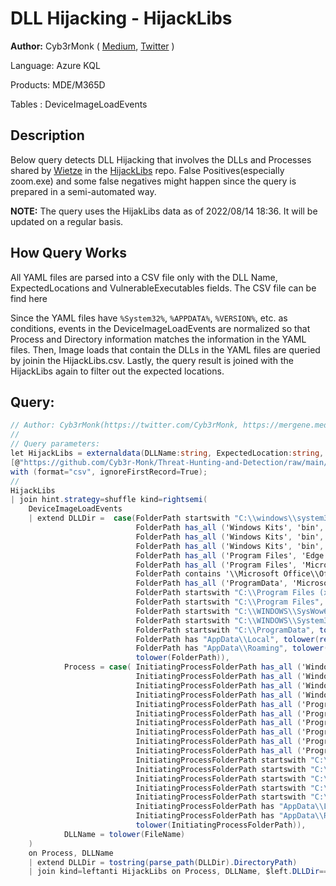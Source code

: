 # DLL Hijacking - HijackLibs

**Author:** Cyb3rMonk ( [Medium](https://mergene.medium.com), [Twitter](https://twitter.com/Cyb3rMonk) )


Language: Azure KQL

Products: MDE/M365D

Tables  : DeviceImageLoadEvents


## Description

Below query detects DLL Hijacking that involves the DLLs and Processes shared by [Wietze](https://twitter.com/Wietze) in the [HijackLibs](https://github.com/wietze/HijackLibs) repo. False Positives(especially zoom.exe) and some false negatives might happen since the query is prepared in a semi-automated way.

**NOTE:** The query uses the HijakLibs data as of 2022/08/14 18:36. It will be updated on a regular basis.

## How Query Works
All YAML files are parsed into a CSV file only with the DLL Name, ExpectedLocations and VulnerableExecutables fields. The CSV file can be find here

Since the YAML files have `%System32%`, `%APPDATA%`, `%VERSION%`, etc. as conditions, events in the DeviceImageLoadEvents are normalized so that Process and Directory information matches the information in the YAML files. Then, Image loads that contain the DLLs in the YAML files are queried by joinin the HijackLibs.csv. Lastly, the query result is joined with the HijackLibs again to filter out the expected locations.



**Query:**
---

```C#
// Author: Cyb3rMonk(https://twitter.com/Cyb3rMonk, https://mergene.medium.com)
//
// Query parameters:
let HijackLibs = externaldata(DLLName:string, ExpectedLocation:string, Process: string )
[@"https://github.com/Cyb3r-Monk/Threat-Hunting-and-Detection/raw/main/Defense%20Evasion/HijackLibs.csv"]
with (format="csv", ignoreFirstRecord=True);
//
HijackLibs
| join hint.strategy=shuffle kind=rightsemi(
    DeviceImageLoadEvents
    | extend DLLDir =  case(FolderPath startswith "C:\\windows\\system32\\driverstore\\filerepository\\prnms002.inf", replace_regex(tolower(FolderPath), @'c:\\windows\\system32\\driverstore\\filerepository\\prnms002\.inf_.*\\amd64', @'%SYSTEM32%\\driverstore\\filerepository\\prnms002.inf_%VERSION%\\amd64'),
                            FolderPath has_all ('Windows Kits', 'bin', 'x86'), '%PROGRAMFILES%\\windows kits\\10\\bin\\%VERSION%\\x86',
                            FolderPath has_all ('Windows Kits', 'bin', 'x64'), '%PROGRAMFILES%\\windows kits\\10\\bin\\%VERSION%\\x64',
                            FolderPath has_all ('Windows Kits', 'bin', 'arm64'), '%PROGRAMFILES%\\Windows Kits\\10\\bin\\%VERSION%\\arm64',
                            FolderPath has_all ('Program Files', 'Edge', 'Application'),  tolower('%PROGRAMFILES%\\microsoft\\edge\\application\\%VERSION%'),
                            FolderPath has_all ('Program Files', 'Microsoft Office', 'root'),  tolower('%PROGRAMFILES%\\microsoft office\\root\\office%VERSION%'),
                            FolderPath contains '\\Microsoft Office\\Office',  tolower('%PROGRAMFILES%\\Microsoft Office\\OFFICE%VERSION%'),
                            FolderPath has_all ('ProgramData', 'Microsoft', 'Windows Defender', 'Platform'), tolower('%PROGRAMDATA%\\Microsoft\\Windows Defender\\Platform\\%VERSION%'),
                            FolderPath startswith "C:\\Program Files (x86)", tolower(replace_string(tolower(FolderPath), 'c:\\program files (x86)', '%programfiles%')),
                            FolderPath startswith "C:\\Program Files", tolower(replace_string(tolower(FolderPath), 'c:\\program files', '%programfiles%')),
                            FolderPath startswith "C:\\WINDOWS\\SysWow64", tolower(replace_string(tolower(FolderPath), 'c:\\windows\\syswow64', '%syswow64%')),
                            FolderPath startswith "C:\\WINDOWS\\System32", tolower(replace_string(tolower(FolderPath), 'c:\\windows\\system32', '%system32%')),
                            FolderPath startswith "C:\\ProgramData", tolower(replace_string(tolower(FolderPath), 'c:\\programdata', '%programdata%')),
                            FolderPath has "AppData\\Local", tolower(replace_regex(tolower(FolderPath), @'c:\\users\\.*\\appdata\\local', '%localappdata%')),
                            FolderPath has "AppData\\Roaming", tolower(replace_regex(tolower(FolderPath), @'c:\\users\\.*\\appdata\\roaming', '%appdata%')),
                            tolower(FolderPath)),
            Process = case( InitiatingProcessFolderPath has_all ('WindowsApps', 'msteams.exe'), tolower('%PROGRAMFILES%\\WindowsApps\\MicrosoftTeams%VERSION%\\msteams.exe'),
                            InitiatingProcessFolderPath has_all ('Windows Kits', 'x86', 'oleview.exe'), tolower('%PROGRAMFILES%\\Windows Kits\\10\\bin\\%VERSION%\\x86\\oleview.exe'),
                            InitiatingProcessFolderPath has_all ('Windows Kits', 'x64', 'oleview.exe'), tolower('%PROGRAMFILES%\\Windows Kits\\10\\bin\\%VERSION%\\x64\\oleview.exe'),
                            InitiatingProcessFolderPath has_all ('Windows Kits', 'arm64', 'oleview.exe'), tolower('%PROGRAMFILES%\\Windows Kits\\10\\bin\\%VERSION%\\arm64\\oleview.exe'),
                            InitiatingProcessFolderPath has_all ('Program Files', 'trend micro', 'pwmsvc.exe'), tolower('%PROGRAMFILES%\\trend micro\\passwordmanager\\pwmsvc.exe'),
                            InitiatingProcessFolderPath has_all ('Program Files', 'trend micro', 'coreserviceshell.exe'), tolower('%PROGRAMFILES%\\trend micro\\amsp\\coreserviceshell.exe'),
                            InitiatingProcessFolderPath has_all ('Program Files', 'EdgeWebView', 'Application', 'msedgewebview2.exe'),  tolower('%PROGRAMFILES%\\Microsoft\\EdgeWebView\\Application\\%VERSION%\\msedgewebview2.exe'),
                            InitiatingProcessFolderPath has_all ('Program Files', 'Microsoft Office', 'root'),  tolower(replace_regex(InitiatingProcessFolderPath, @'.*?\\Microsoft Office\\root\\Office.*\\(.*)', @'%PROGRAMFILES%\\Microsoft Office\\root\\Office%VERSION%\\\1')),
                            InitiatingProcessFolderPath has_all ('Program Files', 'Microsoft Office', 'outlook.exe'),  tolower('%PROGRAMFILES%\\Microsoft Office\\OFFICE%VERSION%\\outlook.exe'),
                            InitiatingProcessFolderPath has_all ('Program Files', 'Microsoft', 'Windows Defender', 'MsMpEng'),   tolower('%PROGRAMDATA%\\Microsoft\\Windows Defender\\Platform\\%VERSION%\\MsMpEng.exe'),
                            InitiatingProcessFolderPath startswith "C:\\Program Files (x86)", tolower(replace_string(tolower(InitiatingProcessFolderPath), 'c:\\program files (x86)', '%programfiles%')),
                            InitiatingProcessFolderPath startswith "C:\\Program Files", tolower(replace_string(tolower(InitiatingProcessFolderPath), 'c:\\program files', '%programfiles%')),
                            InitiatingProcessFolderPath startswith "C:\\WINDOWS", tolower(replace_string(tolower(InitiatingProcessFolderPath), 'c:\\windows', '%windir%')),
                            InitiatingProcessFolderPath startswith "C:\\WINDOWS\\System32", tolower(replace_string(tolower(InitiatingProcessFolderPath), 'c:\\windows\\system32', '%system32%')),
                            InitiatingProcessFolderPath startswith "C:\\ProgramData", tolower(replace_string(tolower(InitiatingProcessFolderPath), 'c:\\programdata', '%programdata%')),
                            InitiatingProcessFolderPath has "AppData\\Local", tolower(replace_regex(tolower(InitiatingProcessFolderPath), @'c:\\users\\.*\\appdata\\local', '%localappdata%')),
                            InitiatingProcessFolderPath has "AppData\\Roaming", tolower(replace_regex(tolower(InitiatingProcessFolderPath), @'c:\\users\\.*\\appdata\\roaming', '%appdata%')),
                            tolower(InitiatingProcessFolderPath)),
            DLLName = tolower(FileName)
    )
    on Process, DLLName
    | extend DLLDir = tostring(parse_path(DLLDir).DirectoryPath)
    | join kind=leftanti HijackLibs on Process, DLLName, $left.DLLDir==$right.ExpectedLocation
```